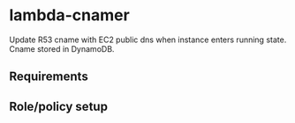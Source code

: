 # lambda-cnamer
Update R53 cname with EC2 public dns when instance enters running state. Cname stored in DynamoDB.

## Requirements


## Role/policy setup

